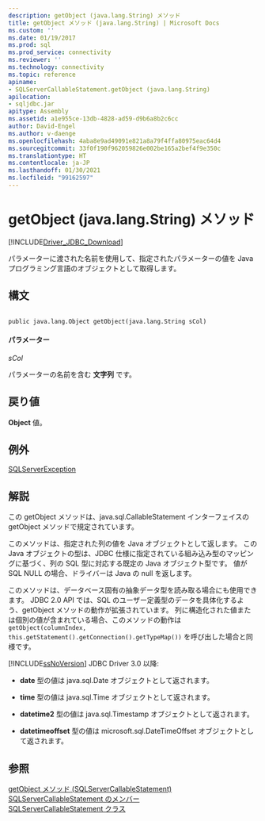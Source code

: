 ```yaml
---
description: getObject (java.lang.String) メソッド
title: getObject メソッド (java.lang.String) | Microsoft Docs
ms.custom: ''
ms.date: 01/19/2017
ms.prod: sql
ms.prod_service: connectivity
ms.reviewer: ''
ms.technology: connectivity
ms.topic: reference
apiname:
- SQLServerCallableStatement.getObject (java.lang.String)
apilocation:
- sqljdbc.jar
apitype: Assembly
ms.assetid: a1e955ce-13db-4828-ad59-d9b6a8b2c6cc
author: David-Engel
ms.author: v-daenge
ms.openlocfilehash: 4aba8e9ad49091e821a8a79f4ffa80975eac64d4
ms.sourcegitcommit: 33f0f190f962059826e002be165a2bef4f9e350c
ms.translationtype: HT
ms.contentlocale: ja-JP
ms.lasthandoff: 01/30/2021
ms.locfileid: "99162597"
---
```

# <a name="getobject-method-javalangstring"></a>getObject (java.lang.String) メソッド
[!INCLUDE[Driver_JDBC_Download](../../../includes/driver_jdbc_download.md)]

  パラメーターに渡された名前を使用して、指定されたパラメーターの値を Java プログラミング言語のオブジェクトとして取得します。  
  
## <a name="syntax"></a>構文  
  
```  
  
public java.lang.Object getObject(java.lang.String sCol)  
```  
  
#### <a name="parameters"></a>パラメーター  
 *sCol*  
  
 パラメーターの名前を含む **文字列** です。  
  
## <a name="return-value"></a>戻り値  
 **Object** 値。  
  
## <a name="exceptions"></a>例外  
 [SQLServerException](../../../connect/jdbc/reference/sqlserverexception-class.md)  
  
## <a name="remarks"></a>解説  
 この getObject メソッドは、java.sql.CallableStatement インターフェイスの getObject メソッドで規定されています。  
  
 このメソッドは、指定された列の値を Java オブジェクトとして返します。 この Java オブジェクトの型は、JDBC 仕様に指定されている組み込み型のマッピングに基づく、列の SQL 型に対応する既定の Java オブジェクト型です。 値が SQL NULL の場合、ドライバーは Java の null を返します。  
  
 このメソッドは、データベース固有の抽象データ型を読み取る場合にも使用できます。 JDBC 2.0 API では、SQL のユーザー定義型のデータを具体化するよう、getObject メソッドの動作が拡張されています。 列に構造化された値または個別の値が含まれている場合、このメソッドの動作は `getObject(columnIndex, this.getStatement().getConnection().getTypeMap())` を呼び出した場合と同様です。  
  
 [!INCLUDE[ssNoVersion](../../../includes/ssnoversion-md.md)] JDBC Driver 3.0 以降:  
  
-   **date** 型の値は java.sql.Date オブジェクトとして返されます。  
  
-   **time** 型の値は java.sql.Time オブジェクトとして返されます。  
  
-   **datetime2** 型の値は java.sql.Timestamp オブジェクトとして返されます。  
  
-   **datetimeoffset** 型の値は microsoft.sql.DateTimeOffset オブジェクトとして返されます。  
  
## <a name="see-also"></a>参照  
 [getObject メソッド &#40;SQLServerCallableStatement&#41;](../../../connect/jdbc/reference/getobject-method-sqlservercallablestatement.md)   
 [SQLServerCallableStatement のメンバー](../../../connect/jdbc/reference/sqlservercallablestatement-members.md)   
 [SQLServerCallableStatement クラス](../../../connect/jdbc/reference/sqlservercallablestatement-class.md)  
  
  
